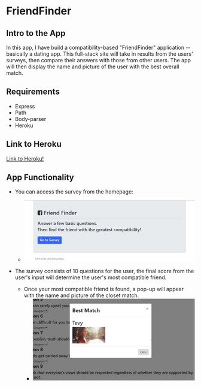 # FriendFinder

## Intro to the App
In this app, I have build a compatibility-based "FriendFinder" application -- basically a dating app. This full-stack site will take in results from the users' surveys, then compare their answers with those from other users. The app will then display the name and picture of the user with the best overall match.

## Requirements
* Express
* Path
* Body-parser
* Heroku

## Link to Heroku
[Link to Heroku!](https://tranquil-mesa-48986.herokuapp.com/)

## App Functionality
* You can access the survey from the homepage:
  * ![Homepage Image](./Assets/Images/homepage.JPG)

* The survey consists of 10 questions for the user, the final score from the user's input will determine the user's most compatible friend. 
   * Once your most compatible friend is found, a pop-up will appear with the name and picture of the closet match.
     * ![Match Image](./Assets/Images/match.JPG)
